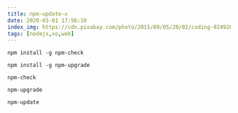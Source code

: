 ```yaml
---
title: npm-update-x
date: 2020-03-01 17:56:10
index_img: https://cdn.pixabay.com/photo/2015/09/05/20/02/coding-924920_1280.jpg
tags: [nodejs,xo,web]
---
```


```
npm install -g npm-check
```

```
npm install -g npm-upgrade
```

```
npm-check
```

```
npm-upgrade
```

```
npm-update
```

